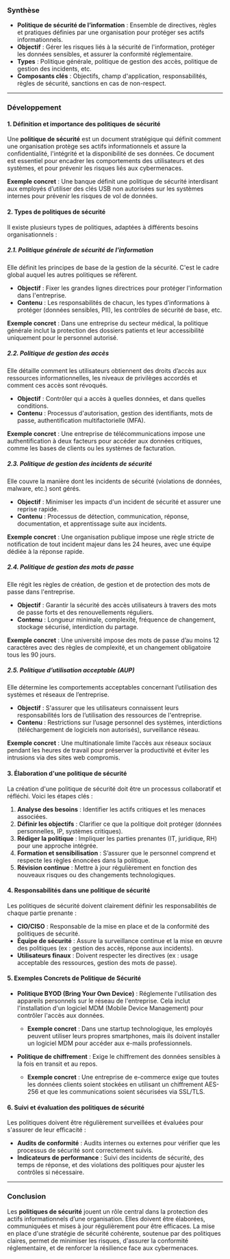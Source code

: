 ### **Synthèse**
- **Politique de sécurité de l’information** : Ensemble de directives, règles et pratiques définies par une organisation pour protéger ses actifs informationnels.
- **Objectif** : Gérer les risques liés à la sécurité de l'information, protéger les données sensibles, et assurer la conformité réglementaire.
- **Types** : Politique générale, politique de gestion des accès, politique de gestion des incidents, etc.
- **Composants clés** : Objectifs, champ d'application, responsabilités, règles de sécurité, sanctions en cas de non-respect.

---

### **Développement**

#### **1. Définition et importance des politiques de sécurité**
Une **politique de sécurité** est un document stratégique qui définit comment une organisation protège ses actifs informationnels et assure la confidentialité, l'intégrité et la disponibilité de ses données. Ce document est essentiel pour encadrer les comportements des utilisateurs et des systèmes, et pour prévenir les risques liés aux cybermenaces.

**Exemple concret** : Une banque définit une politique de sécurité interdisant aux employés d’utiliser des clés USB non autorisées sur les systèmes internes pour prévenir les risques de vol de données.

#### **2. Types de politiques de sécurité**
Il existe plusieurs types de politiques, adaptées à différents besoins organisationnels :

##### **2.1. Politique générale de sécurité de l'information**
Elle définit les principes de base de la gestion de la sécurité. C'est le cadre global auquel les autres politiques se réfèrent.
- **Objectif** : Fixer les grandes lignes directrices pour protéger l'information dans l'entreprise.
- **Contenu** : Les responsabilités de chacun, les types d’informations à protéger (données sensibles, PII), les contrôles de sécurité de base, etc.
  
**Exemple concret** : Dans une entreprise du secteur médical, la politique générale inclut la protection des dossiers patients et leur accessibilité uniquement pour le personnel autorisé.

##### **2.2. Politique de gestion des accès**
Elle détaille comment les utilisateurs obtiennent des droits d’accès aux ressources informationnelles, les niveaux de privilèges accordés et comment ces accès sont révoqués.
- **Objectif** : Contrôler qui a accès à quelles données, et dans quelles conditions.
- **Contenu** : Processus d'autorisation, gestion des identifiants, mots de passe, authentification multifactorielle (MFA).

**Exemple concret** : Une entreprise de télécommunications impose une authentification à deux facteurs pour accéder aux données critiques, comme les bases de clients ou les systèmes de facturation.

##### **2.3. Politique de gestion des incidents de sécurité**
Elle couvre la manière dont les incidents de sécurité (violations de données, malware, etc.) sont gérés.
- **Objectif** : Minimiser les impacts d'un incident de sécurité et assurer une reprise rapide.
- **Contenu** : Processus de détection, communication, réponse, documentation, et apprentissage suite aux incidents.

**Exemple concret** : Une organisation publique impose une règle stricte de notification de tout incident majeur dans les 24 heures, avec une équipe dédiée à la réponse rapide.

##### **2.4. Politique de gestion des mots de passe**
Elle régit les règles de création, de gestion et de protection des mots de passe dans l'entreprise.
- **Objectif** : Garantir la sécurité des accès utilisateurs à travers des mots de passe forts et des renouvellements réguliers.
- **Contenu** : Longueur minimale, complexité, fréquence de changement, stockage sécurisé, interdiction du partage.

**Exemple concret** : Une université impose des mots de passe d’au moins 12 caractères avec des règles de complexité, et un changement obligatoire tous les 90 jours.

##### **2.5. Politique d’utilisation acceptable (AUP)**
Elle détermine les comportements acceptables concernant l’utilisation des systèmes et réseaux de l’entreprise.
- **Objectif** : S'assurer que les utilisateurs connaissent leurs responsabilités lors de l’utilisation des ressources de l'entreprise.
- **Contenu** : Restrictions sur l’usage personnel des systèmes, interdictions (téléchargement de logiciels non autorisés), surveillance réseau.

**Exemple concret** : Une multinationale limite l’accès aux réseaux sociaux pendant les heures de travail pour préserver la productivité et éviter les intrusions via des sites web compromis.

#### **3. Élaboration d'une politique de sécurité**
La création d'une politique de sécurité doit être un processus collaboratif et réfléchi. Voici les étapes clés :

1. **Analyse des besoins** : Identifier les actifs critiques et les menaces associées.
2. **Définir les objectifs** : Clarifier ce que la politique doit protéger (données personnelles, IP, systèmes critiques).
3. **Rédiger la politique** : Impliquer les parties prenantes (IT, juridique, RH) pour une approche intégrée.
4. **Formation et sensibilisation** : S’assurer que le personnel comprend et respecte les règles énoncées dans la politique.
5. **Révision continue** : Mettre à jour régulièrement en fonction des nouveaux risques ou des changements technologiques.

#### **4. Responsabilités dans une politique de sécurité**
Les politiques de sécurité doivent clairement définir les responsabilités de chaque partie prenante :
- **CIO/CISO** : Responsable de la mise en place et de la conformité des politiques de sécurité.
- **Équipe de sécurité** : Assure la surveillance continue et la mise en œuvre des politiques (ex : gestion des accès, réponse aux incidents).
- **Utilisateurs finaux** : Doivent respecter les directives (ex : usage acceptable des ressources, gestion des mots de passe).

#### **5. Exemples Concrets de Politique de Sécurité**
- **Politique BYOD (Bring Your Own Device)** : Réglemente l'utilisation des appareils personnels sur le réseau de l'entreprise. Cela inclut l'installation d'un logiciel MDM (Mobile Device Management) pour contrôler l'accès aux données.
  - **Exemple concret** : Dans une startup technologique, les employés peuvent utiliser leurs propres smartphones, mais ils doivent installer un logiciel MDM pour accéder aux e-mails professionnels.

- **Politique de chiffrement** : Exige le chiffrement des données sensibles à la fois en transit et au repos.
  - **Exemple concret** : Une entreprise de e-commerce exige que toutes les données clients soient stockées en utilisant un chiffrement AES-256 et que les communications soient sécurisées via SSL/TLS.

#### **6. Suivi et évaluation des politiques de sécurité**
Les politiques doivent être régulièrement surveillées et évaluées pour s'assurer de leur efficacité :
- **Audits de conformité** : Audits internes ou externes pour vérifier que les processus de sécurité sont correctement suivis.
- **Indicateurs de performance** : Suivi des incidents de sécurité, des temps de réponse, et des violations des politiques pour ajuster les contrôles si nécessaire.

---

### **Conclusion**
Les **politiques de sécurité** jouent un rôle central dans la protection des actifs informationnels d’une organisation. Elles doivent être élaborées, communiquées et mises à jour régulièrement pour être efficaces. La mise en place d'une stratégie de sécurité cohérente, soutenue par des politiques claires, permet de minimiser les risques, d'assurer la conformité réglementaire, et de renforcer la résilience face aux cybermenaces.